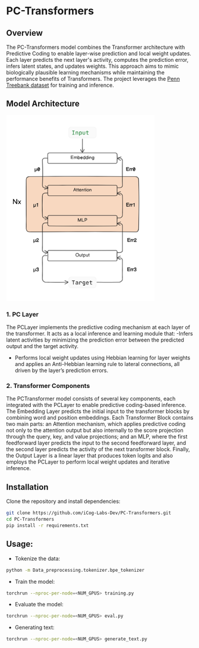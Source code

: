 # PC-Transformers

## **Overview**

The PC-Transformers model combines the Transformer architecture with Predictive Coding to enable layer-wise prediction and local weight updates. Each layer predicts the next layer's activity, computes the prediction error, infers latent states, and updates weights. This approach aims to mimic biologically plausible learning mechanisms while maintaining the performance benefits of Transformers. The project leverages the [Penn Treebank dataset](https://www.kaggle.com/datasets/aliakay8/penn-treebank-dataset/data
) for training and inference.

## **Model Architecture**
<img src="assets/Model_diagram.png" alt="Model Diagram" height="500" width = "400"/>

### 1. PC Layer
The PCLayer implements the predictive coding mechanism at each layer of the transformer. It acts as a local inference and learning module that:
-Infers latent activities by minimizing the prediction error between the predicted output and the target activity.
- Performs local weight updates using Hebbian learning for layer weights and applies an Anti-Hebbian learning rule to lateral connections, all driven by the layer’s prediction errors.

### 2. Transformer Components
The PCTransformer model consists of several key components, each integrated with the PCLayer to enable predictive coding-based inference. The Embedding Layer predicts the initial input to the transformer blocks by combining word and position embeddings. Each Transformer Block contains two main parts: an Attention mechanism, which applies predictive coding not only to the attention output but also internally to the score projection through the query, key, and value projections; and an MLP, where the first feedforward layer predicts the input to the second feedforward layer, and the second layer predicts the activity of the next transformer block. Finally, the Output Layer is a linear layer that produces token logits and also employs the PCLayer to perform local weight updates and iterative inference.

## Installation

Clone the repository and install dependencies:
```bash
git clone https://github.com/iCog-Labs-Dev/PC-Transformers.git
cd PC-Transformers
pip install -r requirements.txt
```
## Usage:
- Tokenize the data:
```bash
python -m Data_preprocessing.tokenizer.bpe_tokenizer
```
- Train the model:
```bash
torchrun --nproc-per-node=<NUM_GPUS> training.py
```
- Evaluate the model:
```bash
torchrun --nproc-per-node=<NUM_GPUS> eval.py
```
- Generating text:
```bash
torchrun --nproc-per-node=<NUM_GPUS> generate_text.py
```
